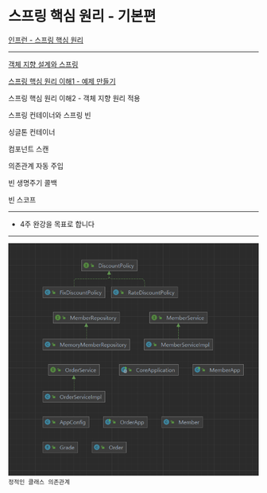 # 스프링 핵심 원리 - 기본편

[인프런 - 스프링 핵심 원리](https://www.inflearn.com/course/%EC%8A%A4%ED%94%84%EB%A7%81-%ED%95%B5%EC%8B%AC-%EC%9B%90%EB%A6%AC-%EA%B8%B0%EB%B3%B8%ED%8E%B8/dashboard)

---

[객체 지향 설계와 스프링](https://velog.io/@f1v3/%EA%B0%9D%EC%B2%B4-%EC%A7%80%ED%96%A5-%EC%84%A4%EA%B3%84%EC%99%80-%EC%8A%A4%ED%94%84%EB%A7%81)

[스프링 핵심 원리 이해1 - 예제 만들기](https://velog.io/@f1v3/%EC%8A%A4%ED%94%84%EB%A7%81-%ED%95%B5%EC%8B%AC-%EC%9B%90%EB%A6%AC-%EC%9D%B4%ED%95%B41)

스프링 핵심 원리 이해2 - 객체 지향 원리 적용

스프링 컨테이너와 스프링 빈

싱글톤 컨테이너


컴포넌트 스캔

의존관계 자동 주입

빈 생명주기 콜백

빈 스코프


---

- 4주 완강을 목표로 합니다

---

![정적인 클래스 의존관계](img.png)  
`정적인 클래스 의존관계`
